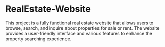 # RealEstate-Website
This project is a fully functional real estate website that allows users to browse, search, and inquire about properties for sale or rent. The website provides a user-friendly interface and various features to enhance the property searching experience.
